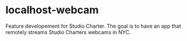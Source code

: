 # localhost-webcam

Feature developement for Studio Charter. 
The goal is to have an app that remotely streams Studio Charters webcams in NYC.